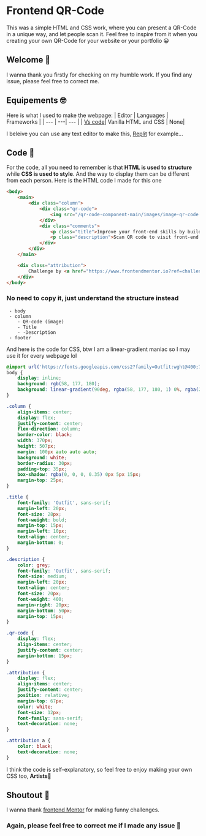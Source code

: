 # Frontend QR-Code

This was a simple HTML and CSS work, where you can present a QR-Code in a unique way, and let people scan it.
Feel free to inspire from it when you creating your own QR-Code for your website or your portfolio 😀

## Welcome 🤗
I wanna thank you firstly for checking on my humble work. If you find any issue, please feel free to correct me.

## Equipements 🤓
Here is what I used to make the webpage:
| Editor | Languages | Frameworks |
| --- | ---| --- |
| [Vs code](https://code.visualstudio.com/)| Vanilla HTML and CSS | None|

I beleive you can use any text editor to make this, [Replit](https://replit.com/~) for example...

## Code 🧐
For the code, all you need to remember is that **HTML is used to structure** while **CSS is used to style**. And the way to display them can be different from each person.
Here is the HTML code I made for this one

```html
<body>
    <main>
        <div class="column">
            <div class="qr-code">
                <img src="/qr-code-component-main/images/image-qr-code.png" width="340px" style="max-width: 380px ; border-radius: 15px" height="310px" />
            </div>
            <div class="comments">
                <p class="title">Improve your front-end skills by building projects</p>
                <p class="description">Scan QR code to visit front-end mentor and take your coding skills to the next level.</p>
            </div>
        </div>
    </main>

    <div class="attribution">
        Challenge by <a href="https://www.frontendmentor.io?ref=challenge" target="_blank">Frontend Mentor</a>. Coded by <a href="https://www.frontendmentor.io/profile/Hicham2012" target="_blank">Hicham ZAADLA</a>.
    </div>
</body>
```
### No need to copy it, just understand the structure instead
```
 - body
 - column
    - QR-code (image)
    - Title
    - -Description
 - footer
```

And here is the code for CSS, btw I am a linear-gradient maniac so I may use it for every webpage lol
```css
@import url('https://fonts.googleapis.com/css2?family=Outfit:wght@400;700&display=swap');
body {
    display: inline;
    background: rgb(58, 177, 180);
    background: linear-gradient(90deg, rgba(58, 177, 180, 1) 0%, rgba(29, 124, 253, 1) 50%, rgba(69, 239, 252, 1) 100%);
}

.column {
    align-items: center;
    display: flex;
    justify-content: center;
    flex-direction: column;
    border-color: black;
    width: 370px;
    height: 507px;
    margin: 100px auto auto auto;
    background: white;
    border-radius: 30px;
    padding-top: 35px;
    box-shadow: rgba(0, 0, 0, 0.35) 0px 5px 15px;
    margin-top: 25px;
}

.title {
    font-family: 'Outfit', sans-serif;
    margin-left: 20px;
    font-size: 28px;
    font-weight: bold;
    margin-top: 15px;
    margin-left: 10px;
    text-align: center;
    margin-bottom: 0;
}

.description {
    color: grey;
    font-family: 'Outfit', sans-serif;
    font-size: medium;
    margin-left: 20px;
    text-align: center;
    font-size: 20px;
    font-weight: 400;
    margin-right: 20px;
    margin-bottom: 50px;
    margin-top: 15px;
}

.qr-code {
    display: flex;
    align-items: center;
    justify-content: center;
    margin-bottom: 15px;
}

.attribution {
    display: flex;
    align-items: center;
    justify-content: center;
    position: relative;
    margin-top: 67px;
    color: white;
    font-size: 12px;
    font-family: sans-serif;
    text-decoration: none;
}

.attribution a {
    color: black;
    text-decoration: none;
}
```
I think the code is self-explanatory, so feel free to enjoy making your own CSS too, **Artists**🎨

## Shoutout 🙏
I wanna thank [frontend Mentor](https://www.frontendmentor.io/home) for making funny challenges.

  ### Again, please feel free to correct me if I made any issue 🙌

